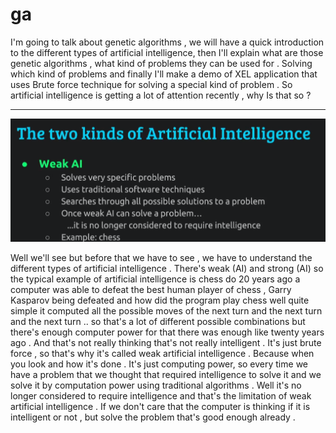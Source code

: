 # ga

I'm going to talk about genetic algorithms ,  we will have a quick introduction to the different types of artificial intelligence, then I'll explain what are those genetic algorithms , what kind of problems they can be used for . Solving which kind of problems and finally I'll make a demo of XEL application that uses Brute force technique for solving a special kind of problem . So artificial intelligence is getting a lot of attention recently , why Is that so ?

-----------------------------------------------
![AI](Untitled2.png)














Well we'll see but before that we have to see , we have to understand the different types of artificial intelligence . There's weak (AI) and strong (AI) so the typical example of artificial intelligence is chess do 20 years ago a computer was able to defeat the best human player of chess , Garry Kasparov being defeated and how did the program play chess well quite simple it computed all the possible moves of the next turn and the next turn and the next turn .. so that's a lot of different possible combinations but there's enough computer power for that there was enough like twenty years ago . And that's not really thinking that's not really intelligent . It's just brute force , so that's why it's called weak artificial intelligence . Because when you look and how it's done . It's just computing power, so every time we have a problem that we thought that required intelligence to solve it and we solve it by computation power using traditional algorithms . Well it's no longer considered to require intelligence and that's the limitation of weak artificial intelligence . If we don't care that the computer is thinking if it is intelligent or not  , but solve the problem that's good enough already .
